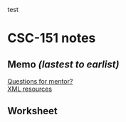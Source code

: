 test
# CSC-151 notes
## Memo _(lastest to earlist)_
[Questions for mentor?](mentor.md)  
[XML resources](XML.md)

## Worksheet
